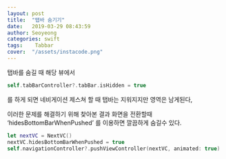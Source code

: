 ```yaml
---
layout: post
title:  "탭바 숨기기"
date:   2019-03-29 08:43:59
author: Seoyeong
categories: swift
tags:    Tabbar
cover:  "/assets/instacode.png"
---
```


탭바를 숨길 때 해당 뷰에서

```swift
self.tabBarController?.tabBar.isHidden = true
```


를 하게 되면 네비게이션 제스쳐 할 때 탭바는 지워지지만 영역은 남게된다,

이러한 문제를 해결하기 위해 찾아본 결과
화면을 전환할때  ‘hidesBottomBarWhenPushed’ 를 이용하면 깔끔하게 숨길수 있다.

```swift
let nextVC = NextVC()
nextVC.hidesBottomBarWhenPushed = true
self.navigationController?.pushViewController(nextVC, animated: true)
```

